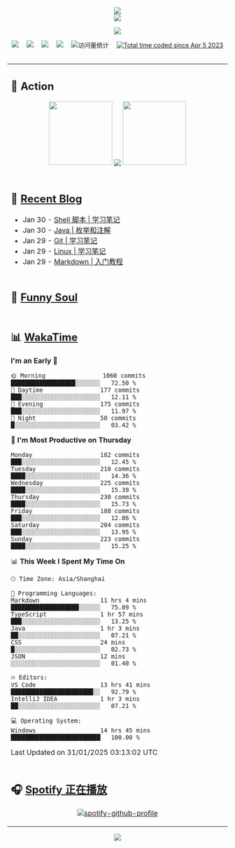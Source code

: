 <div align="center">

<img src="https://capsule-render.vercel.app/api?type=waving&color=timeGradient&height=300&&section=header&text=HI%20THERE!&fontSize=90&fontAlign=50&fontAlignY=30&desc=I%E2%80%99m%20@LI%20SIR%20%F0%9F%91%8B&descAlign=50&descSize=30&descAlignY=60&animation=twinkling" />

<div align="center">

  <!-- dynamic typing effect 动态打字效果 -->
  <div align="center">
    <a href="https://lisir.me/">
      <img src="https://readme-typing-svg.herokuapp.com/?lines=今日事，今日毕;任何不能摧毁你的东西;都将使你更加强大;你需要掌控自己的生活;而不是被生活掌控&center=true&size=25">
    </a>
  </div>

  <!-- knock code pictures 敲代码的图片 -->
  <img order-radius="100px" src="https://cdn.jsdelivr.net/gh/wkwbk/wkwbk/assets/images/001.gif"><br>

  <!-- profile logo 个人资料徽标 -->
  <div align="center">
    <a href="https://lisir.me/" title="点击跳转"><img src="https://img.shields.io/badge/Blog-%E4%B8%AA%E4%BA%BA%E5%8D%9A%E5%AE%A2-red"></a>&emsp;
    <a href="https://photo.lisir.me/" title="点击跳转"><img src="https://img.shields.io/badge/Photo-%E6%97%B6%E5%85%89%E7%9B%B8%E5%86%8C-blue"></a>&emsp;
    <a href="https://cloud.lisir.me/" title="点击跳转"><img src="https://img.shields.io/badge/Cloud%20Disk-%E6%88%91%E7%9A%84%E4%BA%91%E7%9B%98-green"></a>&emsp;
    <a href="https://nz.lisir.me/" title="点击跳转"><img src="https://img.shields.io/badge/%E5%93%AA%E5%90%92-%E7%9B%91%E6%8E%A7%E9%9D%A2%E6%9D%BF-blueviolet"></a>&emsp;
    <!-- visitor -->
    <img src="https://komarev.com/ghpvc/?username=wkwbk&label=Views&color=orange&style=flat" alt="访问量统计" />&emsp;
    <a href="https://wakatime.com/@2237354f-824a-4472-ae76-c1eca96c8908"><img src="https://wakatime.com/badge/user/2237354f-824a-4472-ae76-c1eca96c8908.svg" alt="Total time coded since Apr 5 2023" /></a>
  </div>

</div>

<br>

<div align="center">

<table>

<tr><td>

## 🚀 Action

<!-- github-readme-streak-stats 连续提交代码天数记录 -->
<div align="center">
  <img width="145" src="https://cdn.jsdelivr.net/gh/wkwbk/wkwbk/assets/images/002.png">
  <img align="center" src="https://github-readme-stats.vercel.app/api?username=wkwbk&show_icons=true&theme=transparent">
  <img width="145" src="https://cdn.jsdelivr.net/gh/wkwbk/wkwbk/assets/images/001.png">
</div>

<br>

</td></tr>

<tr><td>

<!-- 近期博客 -->
## 📃 [Recent Blog](https://lisir.me/)

<!-- feed start -->
- Jan 30 - [Shell 脚本 | 学习笔记](https://lisir.me/Notes/Shell/00.Shell-脚本-学习笔记)
- Jan 30 - [Java | 枚举和注解](https://lisir.me/Notes/Java/第二阶段/00.Java-枚举和注解)
- Jan 29 - [Git | 学习笔记](https://lisir.me/Notes/Git/00.Git-学习笔记)
- Jan 29 - [Linux | 学习笔记](https://lisir.me/Notes/Linux/00.Linux-学习笔记)
- Jan 29 - [Markdown | 入门教程](https://lisir.me/Notes/Markdown/00.Markdown-入门教程)
<!-- feed end -->

</td></tr>

<tr><td>

<!-- 豆瓣 -->
## 🤾 [Funny Soul](https://movie.douban.com/people/li778057151)

<!-- START_SECTION:douban -->

<!-- END_SECTION:douban -->

</td></tr>

<tr><td>

<!-- wakatime 统计 -->
## 📊 [WakaTime](https://wakatime.com/@wkwbk)

<!--START_SECTION:waka-->
**I'm an Early 🐤** 

```text
🌞 Morning                1060 commits        ██████████████████░░░░░░░   72.50 % 
🌆 Daytime                177 commits         ███░░░░░░░░░░░░░░░░░░░░░░   12.11 % 
🌃 Evening                175 commits         ███░░░░░░░░░░░░░░░░░░░░░░   11.97 % 
🌙 Night                  50 commits          █░░░░░░░░░░░░░░░░░░░░░░░░   03.42 % 
```
📅 **I'm Most Productive on Thursday** 

```text
Monday                   182 commits         ███░░░░░░░░░░░░░░░░░░░░░░   12.45 % 
Tuesday                  210 commits         ████░░░░░░░░░░░░░░░░░░░░░   14.36 % 
Wednesday                225 commits         ████░░░░░░░░░░░░░░░░░░░░░   15.39 % 
Thursday                 230 commits         ████░░░░░░░░░░░░░░░░░░░░░   15.73 % 
Friday                   188 commits         ███░░░░░░░░░░░░░░░░░░░░░░   12.86 % 
Saturday                 204 commits         ███░░░░░░░░░░░░░░░░░░░░░░   13.95 % 
Sunday                   223 commits         ████░░░░░░░░░░░░░░░░░░░░░   15.25 % 
```


📊 **This Week I Spent My Time On** 

```text
🕑︎ Time Zone: Asia/Shanghai

💬 Programming Languages: 
Markdown                 11 hrs 4 mins       ███████████████████░░░░░░   75.09 % 
TypeScript               1 hr 57 mins        ███░░░░░░░░░░░░░░░░░░░░░░   13.25 % 
Java                     1 hr 3 mins         ██░░░░░░░░░░░░░░░░░░░░░░░   07.21 % 
CSS                      24 mins             █░░░░░░░░░░░░░░░░░░░░░░░░   02.73 % 
JSON                     12 mins             ░░░░░░░░░░░░░░░░░░░░░░░░░   01.40 % 

🔥 Editors: 
VS Code                  13 hrs 41 mins      ███████████████████████░░   92.79 % 
IntelliJ IDEA            1 hr 3 mins         ██░░░░░░░░░░░░░░░░░░░░░░░   07.21 % 

💻 Operating System: 
Windows                  14 hrs 45 mins      █████████████████████████   100.00 % 
```


 Last Updated on 31/01/2025 03:13:02 UTC
<!--END_SECTION:waka-->

</td></tr>

<tr><td>

## 🎧 [Spotify 正在播放](https://open.spotify.com/user/31s4ftvnfnus65uynvxmxu7rkfom)

<div align="center">

  [![spotify-github-profile](https://spotify-github-profile.kittinanx.com/api/view?uid=31s4ftvnfnus65uynvxmxu7rkfom&cover_image=true&theme=default&show_offline=false&background_color=121212&interchange=true&bar_color_cover=true)](https://spotify-github-profile.kittinanx.com/api/view?uid=31s4ftvnfnus65uynvxmxu7rkfom&redirect=true)

</div>

</td></tr>

</table>

</div>

<img src="https://capsule-render.vercel.app/api?type=waving&color=timeGradient&height=300&&section=footer&text=THE%20END!&fontSize=90&fontAlign=50&fontAlignY=70&desc=Hope%20your%20program%20is%20bug-free!&descAlign=50&descSize=30&descAlignY=40&animation=twinkling" />

</div>
